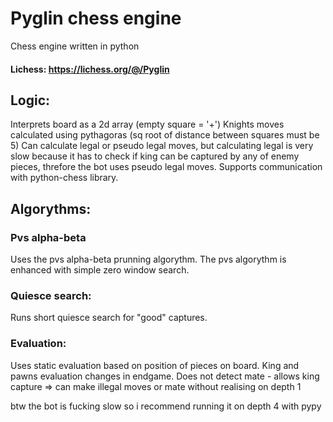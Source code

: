# Pyglin chess engine
Chess engine written in python

#### Lichess: https://lichess.org/@/Pyglin

## Logic:
Interprets board as a 2d array (empty square = '+')
Knights moves calculated using pythagoras (sq root of distance between squares must be 5)
Can calculate legal or pseudo legal moves, but calculating legal is very slow because it has to check if king can be captured by any of enemy pieces, threfore the bot uses pseudo legal moves.
Supports communication with python-chess library.

## Algorythms:
### Pvs alpha-beta
Uses the pvs alpha-beta prunning algorythm.
The pvs algorythm is enhanced with simple zero window search.


### Quiesce search:
Runs short quiesce search for "good" captures.
### Evaluation:
Uses static evaluation based on position of pieces on board.
King and pawns evaluation changes in endgame.
Does not detect mate - allows king capture => can make illegal moves or mate without realising on depth 1


btw the bot is fucking slow so i recommend running it on depth 4 with pypy
